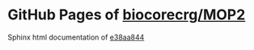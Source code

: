 GitHub Pages of [biocorecrg/MOP2](https://github.com/biocorecrg/MOP2.git)
===
Sphinx html documentation of [e38aa844](https://github.com/biocorecrg/MOP2/tree/e38aa844131c1a5078dcc1c312ae710acd22938b)
